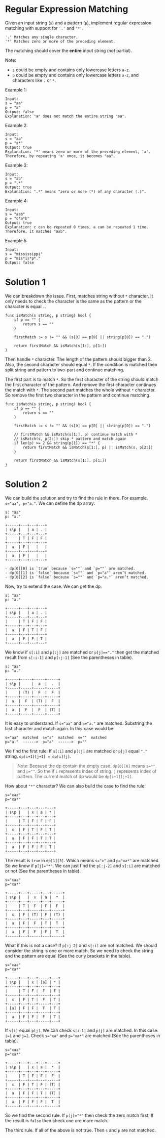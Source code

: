 # Regular Expression Matching

Given an input string (`s`) and a pattern (`p`), implement regular expression matching with support for `'.'` and `'*'`.

```
'.' Matches any single character.
'*' Matches zero or more of the preceding element.
```

The matching should cover the **entire** input string (not partial).

Note:

- `s` could be empty and contains only lowercase letters `a-z`.
- `p` could be empty and contains only lowercase letters `a-z`, and characters like `.` or `*`.

Example 1:

```
Input:
s = "aa"
p = "a"
Output: false
Explanation: "a" does not match the entire string "aa".
```

Example 2:

```
Input:
s = "aa"
p = "a*"
Output: true
Explanation: '*' means zero or more of the preceding element, 'a'. Therefore, by repeating 'a' once, it becomes "aa".
```

Example 3:

```
Input:
s = "ab"
p = ".*"
Output: true
Explanation: ".*" means "zero or more (*) of any character (.)".
```

Example 4:

```
Input:
s = "aab"
p = "c*a*b"
Output: true
Explanation: c can be repeated 0 times, a can be repeated 1 time. Therefore, it matches "aab".
```

Example 5:

```
Input:
s = "mississippi"
p = "mis*is*p*."
Output: false
```

# Solution 1

We can breakdown the issue. First, matches string without `*` character. It only needs to check the character is the same as the pattern or the character is equal `.`.

```
func isMatch(s string, p string) bool {
    if p == "" {
        return s == ""
    }

    firstMatch := s != "" && (s[0] == p[0] || string(p[0]) == ".")

    return firstMatch && isMatch(s[1:], p[1:])
}
```

Then handle `*` character. The length of the pattern should bigger than 2. Also, the second character should equal `*`. If the condition is matched then split string and pattern to two-part and continue matching.

The first part is to match `*`. So the first character of the string should match the first character of the pattern. And remove the first character continues the match with `*`. The second part matches the whole without `*` character. So remove the first two character in the pattern and continue matching.

```
func isMatch(s string, p string) bool {
    if p == "" {
        return s == ""
    }

    firstMatch := s != "" && (s[0] == p[0] || string(p[0]) == ".")

    // firstMatch && isMatch(s[1:], p) continue match with *
    // isMatch(s, p[2:]) skip * pattern and match again
    if len(p) >= 2 && string(p[1]) == "*" {
        return firstMatch && isMatch(s[1:], p) || isMatch(s, p[2:])
    }

    return firstMatch && isMatch(s[1:], p[1:])
}
```

# Solution 2

We can build the solution and try to find the rule in there. For example. `s="aa", p="a."`. We can define the dp array:

```
s: "aa"
p: "a."

+-----+---+---+---+
| s\p |   | a | . |
+-----+---+---+---+
|     | T | F | F |
+-----+---+---+---+
|  a  | F |   |   |
+-----+---+---+---+
|  a  | F |   |   |
+-----+---+---+---+

- dp[0][0] is `true` because `s=""` and `p=""` are matched.
- dp[0][1] is `false` because `s=""` and `p="a"` aren’t matched.
- dp[0][2] is `false` because `s=""` and `p="a."` aren’t matched.
```

Now, try to extend the case. We can get the dp:

```
s: "aa"
p: "a."

+-----+---+---+---+
| s\p |   | a | . |
+-----+---+---+---+
|     | T | F | F |
+-----+---+---+---+
|  a  | F | T | F |
+-----+---+---+---+
|  a  | F | F | T |
+-----+---+---+---+
```

We know if `s[:i]` and `p[:j]` are matched or `p[j]=="."` then get the matched result from `s[:i-1]` and `p[:j-1]` (See the parentheses in table).

```
s: "aa"
p: "a."

+-----+-----+-----+-----+
| s\p |     |  a  |  .  |
+-----+-----+-----+-----+
|     | (T) |  F  |  F  |
+-----+-----+-----+-----+
|  a  |  F  | (T) |  F  |
+-----+-----+-----+-----+
|  a  |  F  |  F  | (T) |
+-----+-----+-----+-----+
```

It is easy to understand. If `s="aa"` and `p="a."` are matched. Substring the last character and match again. In this case would be:

```
s="aa"  matched  s="a"  matched  s=""  matched
p="a."  ------>  p="a"  ------>  p=""
```

We find the first rule: If `s[:i]` and `p[:j]` are matched or `p[j]` equal `"."` string. `dp[i+1][j+1] = dp[i][j]`.

> Note: Because the dp contain the empty case. `dp[0][0]` means `s=""` and `p=""`. So the if `i` represents index of string. `j` represents index of pattern. The current match of dp would be `dp[i+1][j+1]`.

How about `"*"` character? We can also build the case to find the rule:

```
s="xaa"
p="xa*"

+-----+---+---+---+---+
| s\p |   | x | a | * |
+-----+---+---+---+---+
|     | T | F | F | F |
+-----+---+---+---+---+
|  x  | F | T | F | T |
+-----+---+---+---+---+
|  a  | F | F | T | T |
+-----+---+---+---+---+
|  a  | F | F | F | T |
+-----+---+---+---+---+
```

The result is `true` in `dp[1][3]`. Which means `s="x"` and `p="xa*"` are matched. So we know if `p[j]="*"`. We can just find the `p[:j-2]` and `s[:i]` are matched or not (See the parentheses in table).

```
s="xaa"
p="xa*"

+-----+---+-----+---+-----+
| s\p |   |  x  | a |  *  |
+-----+---+-----+---+-----+
|     | T |  F  | F |  F  |
+-----+---+-----+---+-----+
|  x  | F | (T) | F | (T) |
+-----+---+-----+---+-----+
|  a  | F |  F  | T |  T  |
+-----+---+-----+---+-----+
|  a  | F |  F  | F |  T  |
+-----+---+-----+---+-----+
```

What if this is not a case? If `p[:j-2]` and `s[:i]` are not matched. We should consider the string is one or more match. So we need to check the string and the pattern are equal (See the curly brackets in the table).

```
s="xaa"
p="xa*"

+-----+---+---+-----+---+
| s\p |   | x | [a] | * |
+-----+---+---+-----+---+
|     | T | F |  F  | F |
+-----+---+---+-----+---+
|  x  | F | T |  F  | T |
+-----+---+---+-----+---+
| [a] | F | F |  T  | T |
+-----+---+---+-----+---+
|  a  | F | F |  F  | T |
+-----+---+---+-----+---+
```

If `s[i]` equal `p[j]`. We can check `s[i-1]` and `p[j]` are matched. In this case. `i=1` and `j=2`. Check `s="xa"` and `p="xa*"` are matched (See the parentheses in table).

```
s="xaa"
p="xa*"

+-----+---+---+---+-----+
| s\p |   | x | a |  *  |
+-----+---+---+---+-----+
|     | T | F | F |  F  |
+-----+---+---+---+-----+
|  x  | F | T | F | (T) |
+-----+---+---+---+-----+
|  a  | F | F | T | (T) |
+-----+---+---+---+-----+
|  a  | F | F | F |  T  |
+-----+---+---+---+-----+
```

So we find the second rule. If `p[j]="*"` then check the zero match first. If the result is `false` then check one ore more match.

The third rule. If all of the above is not true. Then `s` and `p` are not matched.
